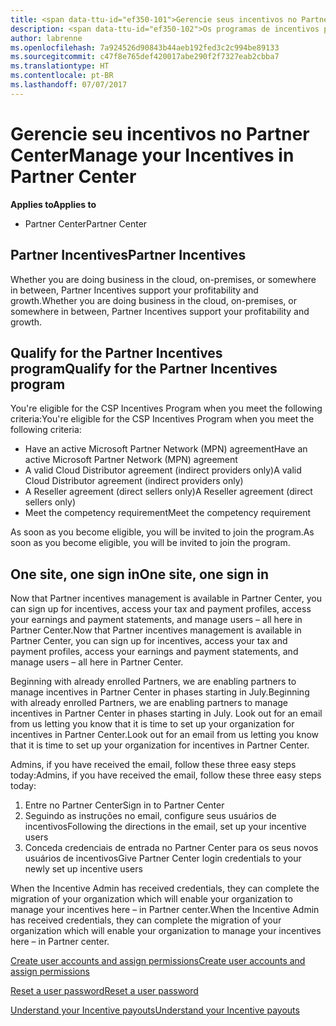 ```yaml
---
title: <span data-ttu-id="ef350-101">Gerencie seus incentivos no Partner Center | Partner Center</span><span class="sxs-lookup"><span data-stu-id="ef350-101">Manage your Incentives in Partner Center | Partner Center</span></span>
description: <span data-ttu-id="ef350-102">Os programas de incentivos para parceiros da Microsoft oferecem suporte para o lucro e o crescimento dos parceiros</span><span class="sxs-lookup"><span data-stu-id="ef350-102">Microsoft Partner Incentives programs support partner profitability and growth</span></span>
author: labrenne
ms.openlocfilehash: 7a924526d90843b44aeb192fed3c2c994be89133
ms.sourcegitcommit: c47f8e765def420017abe290f2f7327eab2cbba7
ms.translationtype: HT
ms.contentlocale: pt-BR
ms.lasthandoff: 07/07/2017
---
```

# <a name="manage-your-incentives-in-partner-center"></a><span data-ttu-id="ef350-103">Gerencie seu incentivos no Partner Center</span><span class="sxs-lookup"><span data-stu-id="ef350-103">Manage your Incentives in Partner Center</span></span> 

**<span data-ttu-id="ef350-104">Applies to</span><span class="sxs-lookup"><span data-stu-id="ef350-104">Applies to</span></span>**

-  <span data-ttu-id="ef350-105">Partner Center</span><span class="sxs-lookup"><span data-stu-id="ef350-105">Partner Center</span></span>

## <a name="partner-incentives"></a><span data-ttu-id="ef350-106">Partner Incentives</span><span class="sxs-lookup"><span data-stu-id="ef350-106">Partner Incentives</span></span> 

<span data-ttu-id="ef350-107">Whether you are doing business in the cloud, on-premises, or somewhere in between, Partner Incentives support your profitability and growth.</span><span class="sxs-lookup"><span data-stu-id="ef350-107">Whether you are doing business in the cloud, on-premises, or somewhere in between, Partner Incentives support your profitability and growth.</span></span>

## <a name="qualify-for-the-partner-incentives-program"></a><span data-ttu-id="ef350-108">Qualify for the Partner Incentives program</span><span class="sxs-lookup"><span data-stu-id="ef350-108">Qualify for the Partner Incentives program</span></span>

<span data-ttu-id="ef350-109">You're eligible for the CSP Incentives Program when you meet the following criteria:</span><span class="sxs-lookup"><span data-stu-id="ef350-109">You're eligible for the CSP Incentives Program when you meet the following criteria:</span></span>

-   <span data-ttu-id="ef350-110">Have an active Microsoft Partner Network (MPN) agreement</span><span class="sxs-lookup"><span data-stu-id="ef350-110">Have an active Microsoft Partner Network (MPN) agreement</span></span> 
-   <span data-ttu-id="ef350-111">A valid Cloud Distributor agreement (indirect providers only)</span><span class="sxs-lookup"><span data-stu-id="ef350-111">A valid Cloud Distributor agreement (indirect providers only)</span></span>
-   <span data-ttu-id="ef350-112">A Reseller agreement (direct sellers only)</span><span class="sxs-lookup"><span data-stu-id="ef350-112">A Reseller agreement (direct sellers only)</span></span>
-   <span data-ttu-id="ef350-113">Meet the competency requirement</span><span class="sxs-lookup"><span data-stu-id="ef350-113">Meet the competency requirement</span></span>

<span data-ttu-id="ef350-114">As soon as you become eligible, you will be invited to join the program.</span><span class="sxs-lookup"><span data-stu-id="ef350-114">As soon as you become eligible, you will be invited to join the program.</span></span>

## <a name="one-site-one-sign-in"></a><span data-ttu-id="ef350-115">One site, one sign in</span><span class="sxs-lookup"><span data-stu-id="ef350-115">One site, one sign in</span></span>

<span data-ttu-id="ef350-116">Now that Partner incentives management is available in Partner Center, you can sign up for incentives, access your tax and payment profiles, access your earnings and payment statements, and manage users – all here in Partner Center.</span><span class="sxs-lookup"><span data-stu-id="ef350-116">Now that Partner incentives management is available in Partner Center, you can sign up for incentives, access your tax and payment profiles, access your earnings and payment statements, and manage users – all here in Partner Center.</span></span> 

<span data-ttu-id="ef350-117">Beginning with already enrolled Partners, we are enabling partners to manage incentives in Partner Center in phases starting in July.</span><span class="sxs-lookup"><span data-stu-id="ef350-117">Beginning with already enrolled Partners, we are enabling partners to manage incentives in Partner Center in phases starting in July.</span></span> <span data-ttu-id="ef350-118">Look out for an email from us letting you know that it is time to set up your organization for incentives in Partner Center.</span><span class="sxs-lookup"><span data-stu-id="ef350-118">Look out for an email from us letting you know that it is time to set up your organization for incentives in Partner Center.</span></span> 

<span data-ttu-id="ef350-119">Admins, if you have received the email, follow these three easy steps today:</span><span class="sxs-lookup"><span data-stu-id="ef350-119">Admins, if you have received the email, follow these three easy steps today:</span></span>

1.  <span data-ttu-id="ef350-120">Entre no Partner Center</span><span class="sxs-lookup"><span data-stu-id="ef350-120">Sign in to Partner Center</span></span> 
2.  <span data-ttu-id="ef350-121">Seguindo as instruções no email, configure seus usuários de incentivos</span><span class="sxs-lookup"><span data-stu-id="ef350-121">Following the directions in the email, set up your incentive users</span></span> 
3.  <span data-ttu-id="ef350-122">Conceda credenciais de entrada no Partner Center para os seus novos usuários de incentivos</span><span class="sxs-lookup"><span data-stu-id="ef350-122">Give Partner Center login credentials to your newly set up incentive users</span></span>

<span data-ttu-id="ef350-123">When the Incentive Admin has received credentials, they can complete the migration of your organization which will enable your organization to manage your incentives here – in Partner center.</span><span class="sxs-lookup"><span data-stu-id="ef350-123">When the Incentive Admin has received credentials, they can complete the migration of your organization which will enable your organization to manage your incentives here – in Partner center.</span></span>


[<span data-ttu-id="ef350-124">Create user accounts and assign permissions</span><span class="sxs-lookup"><span data-stu-id="ef350-124">Create user accounts and assign permissions</span></span>](create-user-accounts-and-set-permissions.md)

[<span data-ttu-id="ef350-125">Reset a user password</span><span class="sxs-lookup"><span data-stu-id="ef350-125">Reset a user password</span></span>](reset-a-user-password.md)

[<span data-ttu-id="ef350-126">Understand your Incentive payouts</span><span class="sxs-lookup"><span data-stu-id="ef350-126">Understand your Incentive payouts</span></span>](understand-incentive-payouts.md)

